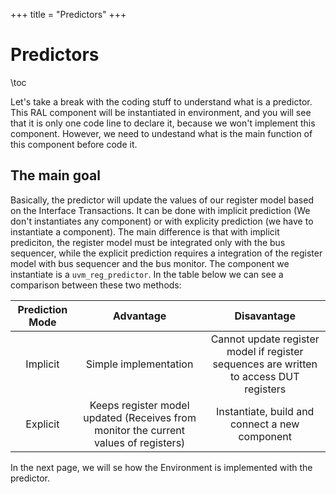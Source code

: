 +++
title = "Predictors"
+++


# Predictors

\toc

Let's take a break with the coding stuff to understand what is a predictor. This RAL component will be instantiated in environment, and
you will see that it is only one code line to declare it, because we won't implement this component. However, we need to undestand what is the main
function of this component before code it.

## The main goal

Basically, the predictor will update the values of our register model based on the Interface Transactions. It can be done with implicit prediction (We don't instantiates any component) or with explicity prediction (we have to instantiate a component). The main difference is that with implicit prediciton, the register model must be integrated only with the bus sequencer, while the explicit
prediction requires a integration of the register model with bus sequencer and the bus monitor. The component we instantiate is a `uvm_reg_predictor`. In the table below we can see a comparison between these two methods:

| **Prediction Mode**  | **Advantage**         | **Disavantage**                                                                       |
|:--------------------:|:---------------------:|:-------------------------------------------------------------------------------------:|
| Implicit             | Simple implementation                                                                                         |Cannot update register model if register sequences are written to access DUT registers|
| Explicit             | Keeps register model updated (Receives from monitor the current values of registers)                          |Instantiate, build and connect a new component|

In the next page, we will se how the Environment is implemented with the predictor.